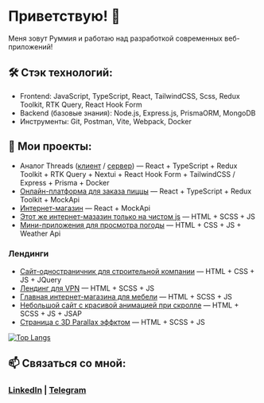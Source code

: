 # Приветствую! 👋  
Меня зовут Руммия и работаю над разработкой современных веб-приложений!

## 🛠️ Стэк технологий:
- Frontend: JavaScript, TypeScript, React, TailwindCSS, Scss, Redux Toolkit, RTK Query, React Hook Form
- Backend (базовые знания): Node.js, Express.js, PrismaORM, MongoDB
- Инструменты: Git, Postman, Vite, Webpack, Docker

## 🚀 Мои проекты:
- Аналог Threads ([клиент](https://github.com/Rummiya/threads) / [сервер](https://github.com/Rummiya/express-api)) — React + TypeScript + Redux Toolkit + RTK Query + Nextui + React Hook Form + TailwindCSS / Express + Prisma + Docker
- [Онлайн-платформа для заказа пиццы](https://github.com/Rummiya/react-pizza) — React + TypeScript + Redux Toolkit + MockApi
- [Интернет-магазин](https://github.com/Rummiya/react-sneakers) — React + MockApi
- [Этот же интернет-мазазин только на чистом js](https://github.com/Rummiya/js-sneakers) — HTML + SCSS + JS
- [Мини-приложения для просмотра погоды](https://github.com/Rummiya/weather-app) — HTML + CSS + JS + Weather Api

### Лендинги
- [Сайт-одностраничник для строительной компании](https://github.com/Rummiya/contsruction) — HTML + CSS + JS + JQuery
- [Лендинг для VPN](https://github.com/Rummiya/laslesVPN) — HTML + SCSS + JS
- [Главная интернет-магазина для мебели](https://github.com/Rummiya/panto) — HTML + SCSS + JS
- [Небольшой сайт с красивой анимацией при скролле](https://github.com/Rummiya/creative-scroll) — HTML + SCSS + JS + JSAP
- [Страница с 3D Parallax эффктом](https://github.com/Rummiya/natural-forest) — HTML + SCSS + JS

[![Top Langs](https://github-readme-stats.vercel.app/api/top-langs/?username=Rummiya)](https://github.com/Rummiya/github-readme-stats)

## 📫 Связаться со мной:
### [LinkedIn](https://linkedin.com/in/rummiya) | [Telegram](https://t.me/blowyourmiind)

